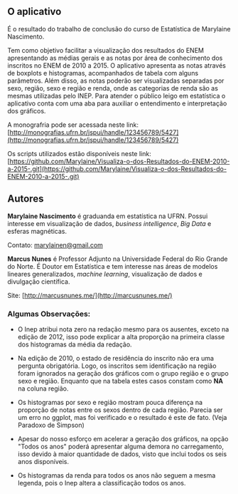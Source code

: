 ## O aplicativo
É o resultado do trabalho de conclusão do curso de Estatística de Marylaine Nascimento. 

Tem como objetivo facilitar a visualização dos resultados do ENEM apresentando as médias gerais e as notas por área de conhecimento dos inscritos no ENEM de 2010 a 2015. O aplicativo apresenta as notas através de boxplots e histogramas, acompanhados de tabela com alguns parâmetros. Além disso, as notas poderão ser visualizadas separadas por sexo, região, sexo e região e renda, onde as categorias de renda são as mesmas utilizadas pelo INEP. Para atender o público leigo em estatística o aplicativo conta com uma aba para auxiliar o entendimento e interpretação dos gráficos.

A monografria pode ser acessada neste link: [http://monografias.ufrn.br/jspui/handle/123456789/5427](http://monografias.ufrn.br/jspui/handle/123456789/5427)

Os scripts utilizados estão disponíveis neste link: [https://github.com/Marylaine/Visualiza-o-dos-Resultados-do-ENEM-2010-a-2015-.git](https://github.com/Marylaine/Visualiza-o-dos-Resultados-do-ENEM-2010-a-2015-.git)


## Autores

**Marylaine Nascimento** é graduanda em estatística na UFRN. Possui interesse em visualização de dados, *business intelligence*, *Big Data* e esferas magnéticas. 

Contato: marylainen@gmail.com

**Marcus Nunes** é Professor Adjunto na Universidade Federal do Rio Grande do Norte. É Doutor em Estatística e tem interesse nas áreas de modelos lineares generalizados, *machine learning*, visualização de dados e divulgação científica.

Site: [http://marcusnunes.me/](http://marcusnunes.me/)

### Algumas Observações:

- O Inep atribui nota zero na redação mesmo para os ausentes, exceto  na edição de 2012, isso pode explicar a alta proporção na primeira classe dos histogramas da média da redação.

- Na edição de 2010, o estado de residência do inscrito não era uma pergunta obrigatória. Logo, os inscritos sem identificação na região foram ignorados na geração dos gráficos com o grupo região e o grupo sexo e região. Enquanto que na tabela estes casos constam como **NA** na coluna região.

- Os histogramas por sexo e região mostram pouca diferença na proporção de notas entre os sexos dentro de cada região. Parecia ser um erro no ggplot, mas foi verificado e o resultado é este de fato. (Veja Paradoxo de Simpson)

- Apesar do nosso esforço em acelerar a geração dos gráficos, na opção "Todos os anos" poderá apresentar alguma demora no carregamento, isso devido à maior quantidade de dados, visto que inclui todos os seis anos disponíveis.

- Os histogramas da renda para todos os anos não seguem a mesma legenda, pois o Inep altera a classificação todos os anos.
